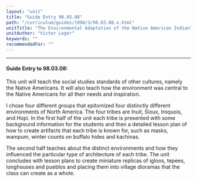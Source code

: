```yaml
---
layout: "unit"
title: "Guide Entry 98.03.08"
path: "/curriculum/guides/1998/3/98.03.08.x.html"
unitTitle: "The Environmental Adaptation of the Native American Indian"
unitAuthor: "Victor Leger"
keywords: ""
recommendedFor: ""
---
```

<body>
<hr/>
 <h4>
  Guide Entry to 98.03.08:
 </h4>
 This unit will teach the social studies standards of other cultures, namely the Native Americans.  It will also teach how the environment was central to the Native Americans for all their needs and inspiration.
 <p>
  I chose four different groups that epitomized four distinctly different environments of North America.  The four tribes are Inuit, Sioux, Iroquois, and Hopi.  In the first half of the unit each tribe is presented with some background information for the students and then a detailed lesson plan of how to create artifacts that each tribe is known for, such as masks, wampum, winter counts on buffalo hides and kachinas.
 </p>
 <p>
  The second half teaches about the distinct environments and how they influenced the particular type of architecture of each tribe.  The unit concludes with lesson plans to create miniature replicas of igloos, tepees, longhouses and pueblos and placing them into village dioramas that the class can create as a whole.
 </p>

</body>